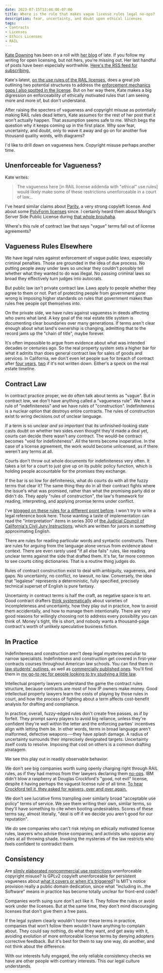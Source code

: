 ```yaml
---
date: 2023-07-15T13:44:08-07:00
title: Where is the rule that makes vague license rules legal no-ops?
description: fear, uncertainty, and doubt upon ethical licenses
tags:
- Contracts
- Licenses
- Ethics Licenses
- RAIL
---
```


[Kate Downing](https://katedowninglaw.com/about/) has been on a roll with [her blog](https://katedowninglaw.com/blog/) of late.  If you follow my writing for open licensing, but not hers, you're missing out.  Her last handful of posts have been especially worthwhile.  [Here's the RSS feed for subscribing.](https://katedowninglaw.com/feed/)

Kate's latest, [on the use rules of the RAIL licenses](https://katedowninglaw.com/2023/07/13/ai-licensing-cant-balance-open-with-responsible/), does a great job outlining two potential structures to address the [enforcement mechanics gaps I also spotted in the license](https://writing.kemitchell.com/2023/01/26/Open-RAIL-M-Unclear).  But on her way there, Kate makes a big digression on enforceability of ethically motivated rules that I am seeing more and more of, but don't understand.

After raising the specters of vagueness and copyright misuse as potentially making RAIL rules dead letters, Kate assumes for the rest of her post that it won't actually happen.  That assumption seems safe to me.  Which begs the question why it keeps coming up in the first place.  Why sow fear, uncertainty, and doubt, only to wave it away and go on for another five thousand quality words, with diagrams?

I'd like to drill down on vagueness here.  Copyright misuse perhaps another time.

## Unenforceable for Vagueness?

Kate writes:

> The vagueness here [in RAIL license addenda with "ethical" use rules] would likely make some of these restrictions unenforceable in a court of law...

I've heard similar claims about [Parity](https://paritylicense.com/), a very strong copyleft license.  And about some [PolyForm licenses](https://polyformproject.org/licenses/) since.  I certainly heard them about Mongo's Server Side Public License during [that whole brouhaha](https://writing.kemitchell.com/tags/sspl).

Where's this rule of contract law that says "vague" terms fall out of license agreements?

## Vagueness Rules Elsewhere

<!-- public laws -->

We have legal rules against enforcement of vague public _laws_, especially criminal penalties.  Those are grounded in the idea of due process.  No putting people away under laws so unclear they couldn't possibly tell whether what they wanted to do was illegal.  No passing criminal laws so broad they effectively turn judges into autocrats.

But public law isn't private contract law.  Laws apply to people whether they agree to them or not.  Part of protecting people from government gone wrong is imposing higher standards on rules that government makes than rules free people opt themselves into.

<!-- property deeds -->

On the private side, we have rules against vagueness in deeds affecting who owns what land.  A key goal of the real estate title system is documenting clear boundaries over many generations.  If terms aren't clear enough about what land's ownership is changing, admitting that to the record jams up the "chain of title", maybe forever.

It's often impossible to argue from evidence about what was intended decades or centuries ago.  So the real property system sets a higher bar for what it admits than does general contract law for sales of goods and services.  In California, we don't even let people sue for breach of contract after [four years](https://leginfo.legislature.ca.gov/faces/codes_displaySection.xhtml?sectionNum=337.&lawCode=CCP), [two](https://leginfo.legislature.ca.gov/faces/codes_displaySection.xhtml?sectionNum=339.&lawCode=CCP) if it's not written down.  Either's a speck on the real estate timeline.

## Contract Law

In contract practice proper, we do often talk about terms as "vague".  But in contract _law_, we don't have anything called a "vagueness rule".  We have a rule of "indefiniteness" and we have rules of "construction".  Indefiniteness is a nuclear option that destroys entire contracts.  The rules of construction exist to wring decisions out of unclear language.

If a term is so unclear _and so important_ that its unfinished-looking state casts doubt on whether two sides even thought they'd made a deal yet, courts can decide there wasn't any contract.  The would-be contract becomes "void for indefiniteness".  _All_ the terms become inoperative.  In the case of a license agreement, the work would become unlicensed, as if there weren't any terms at all.

Courts don't throw out whole documents for indefiniteness very often.  It takes a lot for a court to just give up on its public policy function, which is holding people accountable for the promises they exchange.

If the bar is so low for definiteness, what do courts do with all the fuzzy terms that clear it?  The same thing they do in all their contract fights where the issue's what was promised, rather than what the promising party did or didn't do.  They apply "rules of construction", the law's framework for reading, interpreting, and applying promise terms under conflict.

I've [blogged on these rules for a different point before](https://writing.kemitchell.com/2023/01/30/Law-Does-Not-Require-Legalese).  I won't try to write a legal reference book here.  Those wanting a taste of implementation can read the "interpretation" items in series 300 of [the Judicial Council of California's Civil Jury Instructions](https://www.courts.ca.gov/partners/documents/Judicial_Council_of_California_Civil_Jury_Instructions.pdf), which are written for jurors in something approximating English.

There are rules for reading particular words and syntactic constructs.  There are rules for arguing from the language alone versus from evidence about context.  There are even rarely used "if all else fails" rules, like reading unclear terms against the side that drafted them.  It's far, far more common to see courts citing dictionaries.  That is a routine thing judges do.

Rules of contract construction exist to deal with ambiguity, vagueness, and gaps.  No uncertainty, no conflict, no lawsuit, no law.  Conversely, the idea that "legalese" represents a deterministic, fully specified, precisely technical superset of English is pure fantasy.

Uncertainty in contract terms is half the craft, as negative space is to art.  Good contract drafters [think systematically](https://www.michbar.org/file/barjournal/article/documents/pdf4article2969.pdf) about varieties of incompleteness and uncertainty, how they play out in practice, how to avoid them accidentally, and how to manage them intentionally.  There are very good reasons for willingly choosing not to address every possibility you can think of.  Money's tight, life is short, and nobody wants a thousand-page contract's worth of unlikely speculative business fiction.

## In Practice

<!-- widely known -->

Indefiniteness and construction aren't deep legal mysteries peculiar to narrow specialists.  Indefiniteness and construction get covered in first-year contracts courses throughout American law schools.  You can find them in [law students' outlines](https://www.aspenpublishing.com/ELO-Contracts11), as well as [commercially published ones](https://www.aspenpublishing.com/ELO-Contracts11).  You'll find them in [my go-to rec for people looking to try studying a little law](https://www.aspenpublishing.com/EE-Blum-Contracts8).

Intellectual property lawyers understand the game the contract rules structure, because contracts are most of how IP owners make money.  Good intellectual property lawyers learn the costs of playing by those rules in court, and how the process of fighting about a term affects cost-benefit analysis for drafting and compliance.

In practice, overall, fuzzy-edged rules don't create free passes, as if by forfeit.  They prompt savvy players to avoid big reliance, unless they're confident they're well within the letter and the enforcing parties' incentives align with letting them be.  In other words, terms in broad language aren't malformed, defective weapons---they have splash damage.  A radius of uncertainty surrounds their imprecisely designated targets.  Uncertainty itself costs to resolve.  Imposing that cost on others is a common drafting stratagem.

We see this play out in readily observable behavior.

We don't see big companies worth suing openly charging right through RAIL rules, as if they had memos from ther lawyers declaring them [no-ops](https://en.wikipedia.org/wiki/NOP_(code)).  IBM didn't blow a raspberry at Douglas Crockford's "good, not evil" license, despite it having perhaps the vaguest license rule of all time.  [To hear Crockford tell it, they asked for waivers, over and over again.](https://www.youtube.com/watch?v=-hCimLnIsDA)

We don't see lucrative firms trampling over similarly broad "acceptable use policy" terms of service.  We see them writing their own, similar terms, so they'll have something to cite when booting undesirables.  Scores of these terms say, almost literally, "deal is off if we decide you aren't good for our reputation".

We _do_ see companies who can't risk relying on ethically motivated license rules, lawyers who advise those companies, and activists who oppose any rules at all throwing shade.  Invoking the mysteries of the law restricts who feels confident to contradict them.

## Consistency

Are [slimly elaborated noncommercial use restrictions](https://wiki.creativecommons.org/wiki/NonCommercial_interpretation) unenforceable copyright misuse?  Is GPLv2 copyleft unenforceable for persistent vagueness about [what it covers or when it's triggered](https://heathermeeker.com/open-source-faq/what-are-the-most-difficult-questions-in-open-source-licensing/)?  Is MIT's notice provision really a public domain dedication, since what "including in...the Software" means in practice has become totally unclear for front-end code?

Companies worth suing sure don't act like it.  They follow the rules or avoid work under the licenses.  But at the same time, they don't mind discouraging licenses that don't give them a free pass.

If the legal system clearly wouldn't honor these terms in practice, companies that won't follow them wouldn't have anything to complain about.  They could say nothing, do what they want, and get away with it, avoiding evolution of more enforceable license terms by denying adopters corrective feedback.  But it's best for them to say one way, do another, and not think about the difference.

With our interests fully engaged, the only reliable consistency checks we have are other people with contrary interests.  This our legal culture understands.
